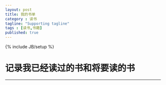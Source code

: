 ```yaml
---
layout: post
title: 我的书单
category : 读书
tagline: "Supporting tagline"
tags : [读书,书籍]
published: true
---
```

{% include JB/setup %}
# 记录我已经读过的书和将要读的书
---